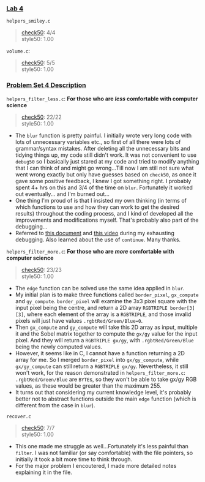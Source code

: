 ### [Lab 4](https://cs50.harvard.edu/x/2023/labs/4/)
`helpers_smiley.c`
> [check50](https://submit.cs50.io/check50/b26414ef44973577506dc647ed8bc85444ed6971): 4/4  
> style50: 1.00  

`volume.c`:
> [check50](https://submit.cs50.io/check50/146813b9484992fbc2a58564ebf80449d4a2ab04): 5/5  
> style50: 1.00  

### [Problem Set 4 Description](https://cs50.harvard.edu/x/2023/psets/4/)
`helpers_filter_less.c`: **For those who are *less* comfortable with computer science**    
> [check50](https://submit.cs50.io/check50/9f177e06ad0f42fa809062c9f9ce1759b09b4c2e): 22/22   
> style50: 1.00  
- The `blur` function is pretty painful. I initially wrote very long code with lots of unnecessary variables etc., so first of all there were lots of grammar/syntax mistakes. After deleting all the unnecessary bits and tidying things up, my code still didn't work. It was not convenient to use `debug50` so I basically just stared at my code and tried to modify anything that I can think of and might go wrong...Till now I am still not sure what went wrong exactly but only have guesses based on `check50`, as once it gave some positive feedback, I knew I got something right. I probably spent 4+ hrs on this and 3/4 of the time on `blur`. Fortunately it worked out eventually... and I'm burned out...
- One thing I'm proud of is that I insisted my own thinking (in terms of which functions to use and how they can work to get the desired results) throughout the coding process, and I kind of developed all the improvements and modifications myself. That's probably also part of the debugging... 
- Referred to [this document](https://github.com/mancuoj/CS50x/blob/master/Week4/1-filter-less.c) and [this video](https://www.youtube.com/watch?v=eoHIX_PNGcE) during my exhausting debugging. Also learned about the use of `continue`. Many thanks. 

`helpers_filter_more.c`: **For those who are *more* comfortable with computer science**    
> [check50](https://submit.cs50.io/check50/c019d97f08a14431cc67cd7167a053ed7f785e09): 23/23   
> style50: 1.00  
- The `edge` function can be solved use the same idea applied in `blur`. 
- My initial plan is to make three functions called `border_pixel`, `gx_compute` and `gy_compute`. `border_pixel` will examine the 3x3 pixel square with the input pixel being the centre, and return a 2D array `RGBTRIPLE border[3][3]`, where each element of the array is a `RGBTRIPLE`, and those invalid pixels will just have values `.rgbtRed/Green/Blue=0`.
- Then `gx_compute` and `gy_compute` will take this 2D array as input, multiple it and the Sobel matrix together to compute the `gx/gy` value for the input pixel. And they will return a `RGBTRIPLE gx/gy`, with `.rgbtRed/Green/Blue` being the newly computed values.
- However, it seems like in C, I cannot have a function returning a 2D array for me. So I merged `border_pixel` into `gx/gy_compute`, while `gx/gy_compute` can still return a `RGBTRIPLE gx/gy`. Nevertheless, it still won't work, for the reason demonstrated in `helpers_filter_more.c`: `.rgbtRed/Green/Blue` are `BYTE`s, so they won't be able to take gx/gy RGB values, as these would be greater than the maximum 255.
- It turns out that considering my current knowledge level, it's probably better not to abstract functions outside the main `edge` function (which is different from the case in `blur`).

`recover.c`    
> [check50](https://submit.cs50.io/check50/25a0d341db5fbd287ce149e403c436a7cf96c277): 7/7   
> style50: 1.00  
- This one made me struggle as well...Fortunately it's less painful than `filter`. I was not familiar (or say comfortable) with the file pointers, so initially it took a bit more time to think through. 
- For the major problem I encoutered, I made more detailed notes explaining it in the file.
